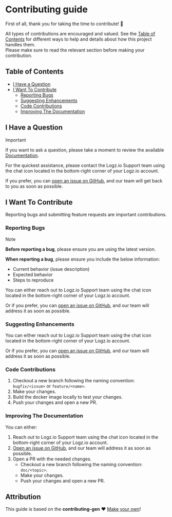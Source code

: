 # Contributing guide

First of all, thank you for taking the time to contribute! 💛

All types of contributions are encouraged and valued. See the [Table of Contents](#table-of-contents) for different ways to help and details about how this project handles them.  
Please make sure to read the relevant section before making your contribution.

## Table of Contents
- [I Have a Question](#i-have-a-question)
- [I Want To Contribute](#i-want-to-contribute)
  - [Reporting Bugs](#reporting-bugs)
  - [Suggesting Enhancements](#suggesting-enhancements)
  - [Code Contributions](#code-contributions)
  - [Improving The Documentation](#improving-the-documentation)

## I Have a Question
> [!IMPORTANT]
> If you want to ask a question, please take a moment to review the available [Documentation](../README.md).

For the quickest assistance, please contact the Logz.io Support team using the chat icon located in the bottom-right corner of your Logz.io account.

If you prefer, you can [open an issue on GitHub](../../issues/), and our team will get back to you as soon as possible.


## I Want To Contribute
Reporting bugs and submitting feature requests are important contributions.

### Reporting Bugs
> [!NOTE]
> **Before reporting a bug**, please ensure you are using the latest version.

**When reporting a bug**, please ensure you include the below information:
* Current behavior (issue description)
* Expected behavior
* Steps to reproduce

You can either reach out to Logz.io Support team using the chat icon located in the bottom-right corner of your Logz.io account.

Or if you prefer, you can [open an issue on GitHub](../../issues/), and our team will address it as soon as possible.

### Suggesting Enhancements
You can either reach out to Logz.io Support team using the chat icon located in the bottom-right corner of your Logz.io account.

Or if you prefer, you can [open an issue on GitHub](../../issues/), and our team will address it as soon as possible.


### Code Contributions
1. Checkout a new branch following the naming convention: `bugfix/<issue>` or `feature/<name>`.
2. Make your changes.
3. Build the docker image locally to test your changes.
4. Push your changes and open a new PR.

### Improving The Documentation
You can either:
1. Reach out to Logz.io Support team using the chat icon located in the bottom-right corner of your Logz.io account.
2. [Open an issue on GitHub](../../issues/new), and our team will address it as soon as possible.
3. Open a PR with the needed changes.
   - Checkout a new branch following the naming convention: `doc/<topic>`.
   - Make your changes.
   -  Push your changes and open a new PR.

## Attribution
This guide is based on the **contributing-gen** ❤️ [Make your own](https://github.com/bttger/contributing-gen)!